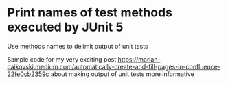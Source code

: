 # Print names of test methods executed by JUnit 5
Use methods names to delimit output of unit tests

Sample code for my very exciting post https://marian-caikovski.medium.com/automatically-create-and-fill-pages-in-confluence-22fe0cb2359c about making output of unit tests more informative